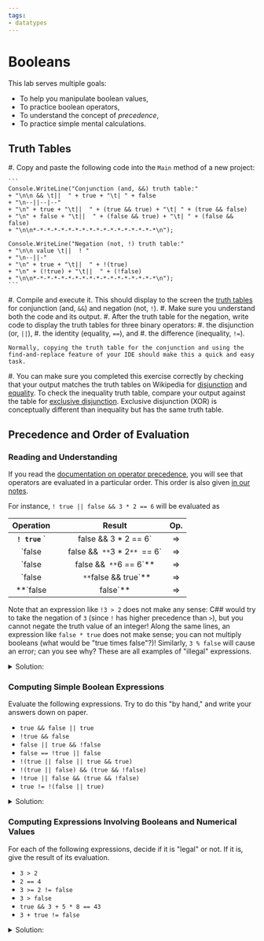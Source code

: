 ```yaml
---
tags:
- datatypes
---
```


#  Booleans

This lab serves multiple goals:

- To help you manipulate boolean values,
- To practice boolean operators,
- To understand the concept of _precedence_,
- To practice simple mental calculations.

## Truth Tables

#. Copy and paste the following code into the `Main` method of a new project:

	```
	Console.WriteLine("Conjunction (and, &&) truth table:"
	+ "\n\n && \t||  " + true + "\t| " + false
	+ "\n--||--|--"
	+ "\n" + true + "\t||  " + (true && true) + "\t| " + (true && false)
	+ "\n" + false + "\t||  " + (false && true) + "\t| " + (false && false)
	+ "\n\n*-*-*-*-*-*-*-*-*-*-*-*-*-*-*-*-*-*\n");

	Console.WriteLine("Negation (not, !) truth table:"
	+ "\n\n value \t||  ! "
	+ "\n--||-"
	+ "\n" + true + "\t||  " + !(true)
	+ "\n" + (!true) + "\t||  " + (!false)
	+ "\n\n*-*-*-*-*-*-*-*-*-*-*-*-*-*-*-*-*-*\n");
	```

#. Compile and execute it. This should display to the screen the [truth tables](https://www.wikiwand.com/en/Truth_table) for conjunction (and, `&&`) and negation (not, `!`).
#. Make sure you understand both the code and its output.
#. After the truth table for the negation, write code to display the truth tables for three binary operators:
    #. the disjunction (or, `||`),
    #. the identity (equality, `==`), and
    #. the difference (inequality, `!=`).
    
    Normally, copying the truth table for the conjunction and using the find-and-replace feature of your IDE should make this a quick and easy task.
#. You can make sure you completed this exercise correctly by checking that your output matches the truth tables on Wikipedia for [disjunction](https://www.wikiwand.com/en/Truth_table#Logical_disjunction_(OR)) and [equality](https://www.wikiwand.com/en/Truth_table#Logical_equality). To check the inequality truth table, compare your output against the table for [exclusive disjunction](https://www.wikiwand.com/en/Truth_table#Exclusive_disjunction). Exclusive disjunction (XOR) is conceptually different than inequality but has the same truth table.

## Precedence and Order of Evaluation

### Reading and Understanding

If you read the [documentation on operator precedence](https://docs.microsoft.com/en-us/dotnet/csharp/language-reference/operators/#operator-precedence), you will see that operators are evaluated in a particular order.
This order is also given [in our notes](../../book.html#precedence-of-operators-1).

For instance, `! true || false && 3 * 2 == 6` will be evaluated as

| Operation |        | Result | Op. |
| :---:     | :----: | :---:  | :---: |
| **`! true`** `|| false && 3 * 2 == 6` | ⇒ | **`false`** `|| false && 3 * 2 == 6` | `!` |
| `false || false &&` **`3 * 2`** `== 6` | ⇒ | `false || false &&` **`6`** `== 6` | `*` |
| `false || false &&` **`6 == 6`** | ⇒ | `false || false &&` **`true`** | `==` |
| `false ||` **`false && true`** | ⇒ | `false ||` **`false`** | `&&` |
| **`false || false`** | ⇒ | **`false`** | `||` |

Note that an expression like `!3 > 2` does not make any sense: C## would try to take the negation of `3` (since `!` has higher precedence than `>`), but you cannot negate the truth value of an integer!
Along the same lines, an expression like `false * true` does not make sense; you can not multiply booleans (what would be "true times false"?)!
Similarly, `3 % false` will cause an error; can you see why?  These are all examples of "illegal" expressions.

<details><summary>Solution:</summary>
`3 % false` would cause an error because the `%` operator (called [the remainder operator](https://learn.microsoft.com/en-us/dotnet/csharp/language-reference/operators/arithmetic-operators#remainder-operator-)) expects two numerical datatypes, but `false` is not of a numerical datatype, as it is a Boolean.
</details>


### Computing Simple Boolean Expressions

Evaluate the following expressions.
Try to do this "by hand," and write your answers down on paper.

- `true && false || true`
- `!true && false`
- `false || true && !false`
- `false == !true || false`
- `!(true || false || true && true)`
- `!(true || false) && (true && !false)`
- `!true || false && (true && !false)`
- `true != !(false || true)`

<details><summary>Solution:</summary>
You can actually use your IDE to check your answers!
Simply copy-and-paste the following in a `Main` method:

```
Console.WriteLine("The answers are:\n"
	+ "true && false || true: " + (true && false || true) + "\n"
	+ "!true && false: " + (!true && false) + "\n"
	+ "false || true && !false: " + (false || true && !false) + "\n"
	+ "false == !true || false: " + (false == !true || false) + "\n"
	+ "!(true || false || true && true): " + (!(true || false || true && true)) + "\n"
	+ "!(true || false) && (true && !false): " + (!(true || false) && (true && !false) ) + "\n"
	+ "!true || false && (true && !false): " + (!true || false && (true && !false)) + "\n"
	+ "true != !(false || true): " + (true != !(false || true)) + "\n"
);
```
</details>

### Computing Expressions Involving Booleans and Numerical Values

For each of the following expressions, decide if it is "legal" or not.
If it is, give the result of its evaluation.

- `3 > 2`
- `2 == 4`
- `3 >= 2 != false`
- `3 > false`
- `true && 3 + 5 * 8 == 43`
- `3 + true != false`

<details><summary>Solution:</summary>
- `3 > 2` is legal (comparing numerical values)
- `2 == 4` is legal (comparing numerical values)
- `3 >= 2 != false` is legal (we first convert `3 >= 2` to `True`, and then test if `true` is different from `false`)
- `3 > false` is *not legal* (a boolean value cannot be less than a numerical value)
- `true && 3 + 5 * 8 == 43` is legal (`+` and `*` are evaluated first, then `==` compares two numerical values, resulting in a boolean value that can be tested for equality against `true`)
- `3 + true != false` is *not legal* (`+` is evaluated first, but a numerical value and a boolean cannot be summed).
</details>
